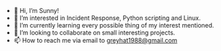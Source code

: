 - 👋 Hi, I’m Sunny!
- 👀 I’m interested in Incident Response, Python scripting and Linux.
- 🌱 I’m currently learning every possible thing of my interest mentioned.
- 💞️ I’m looking to collaborate on small interesting projects.
- 📫 How to reach me via email to greyhat1988@gmail.com

<!---
greyhat1988/greyhat1988 is a ✨ special ✨ repository because its `README.md` (this file) appears on your GitHub profile.
You can click the Preview link to take a look at your changes.
--->
